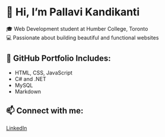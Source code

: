 # 👋 Hi, I’m **Pallavi Kandikanti**

🎓 Web Development student at Humber College, Toronto  
💻 Passionate about building beautiful and functional websites  

## 📂 GitHub Portfolio Includes:
- HTML, CSS, JavaScript  
- C# and .NET  
- MySQL  
- Markdown  

## 📫 Connect with me:
[LinkedIn](https://www.linkedin.com/in/kandikanti-pallavi/)
